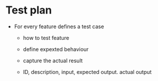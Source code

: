 # Test plan
* For every feature defines a test case
   * how to test feature
   * define expexted behaviour
   * capture the actual result

   * ID, description, input, expected output. actual output
